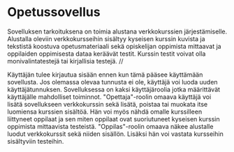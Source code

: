 # Opetussovellus
Sovelluksen tarkoituksena on toimia alustana verkkokurssien järjestämiselle. Alustalla oleviin verkkokursseihin sisältyy kyseisen kurssin kuvista ja tekstistä koostuva opetusmateriaali sekä opiskelijan oppimista mittaavat ja oppilaiden oppimisesta dataa keräävät testit. Kurssin testit voivat olla monivalintatestejä tai kirjallisia testejä. //

Käyttäjän tulee kirjautua sisään ennen kun tämä pääsee käyttämään sovellusta. Jos olemassa olevaa tunnusta ei ole, käyttäjä voi luoda uuden käyttäjätunnuksen. Sovelluksessa on kaksi käyttäjäroolia jotka määrittävät käyttäjälle mahdolliset toiminnot. "Opettaja"-roolin omaava käyttäjä voi lisätä sovellukseen verkkokurssin sekä lisätä, poistaa tai muokata itse luomiensa kurssien sisältöä. Hän voi myös nähdä omalle kurssilleen liittyneet oppilaat ja sen miten oppilaat ovat suoriutuneet kyseisen kurssin oppimista mittaavista testeistä. "Oppilas"-roolin omaava näkee alustalle luodut verkkokurssit sekä niiden sisällön. Lisäksi hän voi vastata kursseihin sisältyviin testeihin. 
